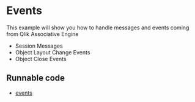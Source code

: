 # Events

This example will show you how to handle messages and events coming from Qlik Associative Engine
* Session Messages
* Object Layout Change Events
* Object Close Events

## Runnable code

* [events](./events.go)
